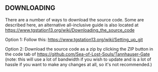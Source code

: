 ## DOWNLOADING
There are a number of ways to download the source code. Some are described here, an alternative all-inclusive guide is also located at https://www.tgstation13.org/wiki/Downloading_the_source_code

Option 1:
Follow this: https://www.tgstation13.org/wiki/Setting_up_git

Option 2: Download the source code as a zip by clicking the ZIP button in the
code tab of https://github.com/Sea-of-Lost-Souls/Tannhauser-Gate
(note: this will use a lot of bandwidth if you wish to update and is a lot of
hassle if you want to make any changes at all, so it's not recommended.)
